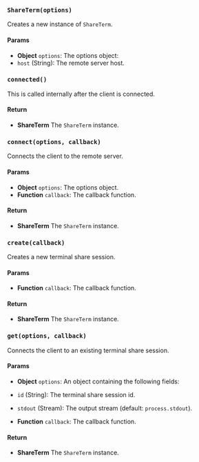 ### `ShareTerm(options)`
Creates a new instance of `ShareTerm`.

#### Params
- **Object** `options`: The options object:
 - `host` (String): The remote server host.

### `connected()`
This is called internally after the client is connected.

#### Return
- **ShareTerm** The `ShareTerm` instance.

### `connect(options, callback)`
Connects the client to the remote server.

#### Params
- **Object** `options`: The options object.
- **Function** `callback`: The callback function.

#### Return
- **ShareTerm** The `ShareTerm` instance.

### `create(callback)`
Creates a new terminal share session.

#### Params
- **Function** `callback`: The callback function.

#### Return
- **ShareTerm** The `ShareTerm` instance.

### `get(options, callback)`
Connects the client to an existing terminal share session.

#### Params
- **Object** `options`: An object containing the following fields:
 - `id` (String): The terminal share session id.
 - `stdout` (Stream): The output stream (default: `process.stdout`).

- **Function** `callback`: The callback function.

#### Return
- **ShareTerm** The `ShareTerm` instance.
